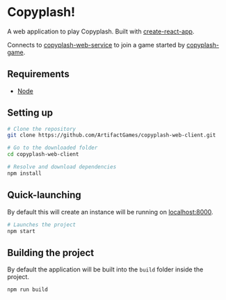 # Copyplash!
A web application to play Copyplash. Built with [create-react-app](https://github.com/facebook/create-react-app). 

Connects to [copyplash-web-service](https://github.com/ArtifactGames/copyplash-web-service) to join a game started by [copyplash-game](https://github.com/ArtifactGames/copyplash-game).

## Requirements
* [Node](https://github.com/nodejs/node)

## Setting up
```bash
# Clone the repository
git clone https://github.com/ArtifactGames/copyplash-web-client.git

# Go to the downloaded folder
cd copyplash-web-client

# Resolve and download dependencies
npm install
```

## Quick-launching
By default this will create an instance will be running on [localhost:8000](localhost:8000).

```bash
# Launches the project
npm start
```

## Building the project
By default the application will be built into the `build` folder inside the project.
```bash
npm run build
```